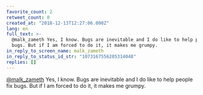 ```yaml
---
favorite_count: 2
retweet_count: 0
created_at: "2018-12-13T12:27:06.000Z"
lang: en
full_text: >-
  @malk_zameth Yes, I know. Bugs are inevitable and I do like to help people fix
  bugs. But if I am forced to do it, it makes me grumpy.
in_reply_to_screen_name: malk_zameth
in_reply_to_status_id_str: "1073167556205314048"
replies: []
---
```


[@malk_zameth](https://twitter.com/malk_zameth) Yes, I know. Bugs are inevitable
and I do like to help people fix bugs. But if I am forced to do it, it makes me
grumpy.

